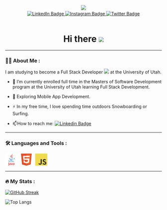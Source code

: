 <div id="header" align="center">
  <img src="https://media3.giphy.com/media/qgQUggAC3Pfv687qPC/giphy.gif?cid=ecf05e47tqvk9gboitj52g5vfjcy33p5s1mjnfzenls6unm2&rid=giphy.gif&ct=g" width="300"/>
  <div id="badges">
  <a href="[your-linkedin-URL](https://www.linkedin.com/in/stuart-kirkham-2b900b205/)">
    <img src="https://img.shields.io/badge/LinkedIn-blue?style=for-the-badge&logo=linkedin&logoColor=white" alt="LinkedIn Badge"/>
  </a>
    <a href="[your-instagram-URL](https://www.instagram.com/_stulander_/)">
    <img src="https://img.shields.io/badge/Instagram-red?style=for-the-badge&logo=instagram&logoColor=white" alt="Instagram Badge"/>
  </a>
  <a href="[your-twitter-URL](https://twitter.com/_Stulander_)">
    <img src="https://img.shields.io/badge/Twitter-blue?style=for-the-badge&logo=twitter&logoColor=white" alt="Twitter Badge"/>
  </a>
</div>
  <img src="https://komarev.com/ghpvc/?username=your-github-stuartkirkham&style=flat-square&color=blue" alt=""/>
  <h1>
  Hi there
  <img src="https://media.giphy.com/media/hvRJCLFzcasrR4ia7z/giphy.gif" width="30px"/>
</h1>
</div>

---

### :man_technologist: About Me :
I am studying to become a Full Stack Developer <img src="https://media.giphy.com/media/WUlplcMpOCEmTGBtBW/giphy.gif" width="30"> at the University of Utah.

- :telescope: I’m currently enrolled full time in the Masters of Software Development program at the University of Utah learning Full Stack Development.

- :seedling: Exploring Mobile App Development.

- :zap: In my free time, I love spending time outdoors Snowboarding or Surfing.

- :mailbox:How to reach me: [![Linkedin Badge](https://img.shields.io/badge/-LinkedIn-blue?style=flat&logo=Linkedin&logoColor=white)](https://www.linkedin.com/in/stuart-kirkham-2b900b205/)

---

### :hammer_and_wrench: Languages and Tools :
<div>
  <img src="https://github.com/devicons/devicon/blob/master/icons/java/java-original-wordmark.svg" title="Java" alt="Java" width="40" height="40"/>&nbsp;
  <img src="https://github.com/devicons/devicon/blob/master/icons/html5/html5-original.svg" title="HTML5" alt="HTML" width="40" height="40"/>&nbsp;
  <img src="https://github.com/devicons/devicon/blob/master/icons/javascript/javascript-original.svg" title="JavaScript" alt="JavaScript" width="40" height="40"/>&nbsp;
</div>

---

### :fire: My Stats :
[![GitHub Streak](http://github-readme-streak-stats.herokuapp.com?user=stuartkirkham&theme=dark&background=000000)](https://git.io/streak-stats)

![Top Langs](https://github-readme-stats-stuartkirkham.vercel.app/api/top-langs/?username=stuartkirkham&layout=compact&theme=vision-friendly-dark)






